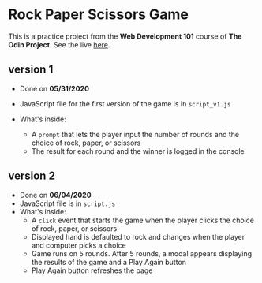# Rock Paper Scissors Game
This is a practice project from the **Web Development 101** course of **The Odin Project**.
See the live [here](https://azriellep.github.io/rock-paper-scissors-game/).

## version 1

- Done on **05/31/2020**

- JavaScript file for the first version of the game is in `script_v1.js` 
- What's inside:
  - A `prompt` that lets the player input the number of rounds and the choice of rock, paper, or scissors
  - The result for each round and the winner is logged in the console 



## version 2

- Done on **06/04/2020**
- JavaScript file is in `script.js`
- What's inside:
  - A `click` event that starts the game when the player clicks the choice of rock, paper, or scissors
  - Displayed hand is defaulted to rock and changes when the player and computer picks a choice
  - Game runs on 5 rounds. After 5 rounds, a modal appears displaying the results of the game and a Play Again button
  - Play Again button refreshes the page
